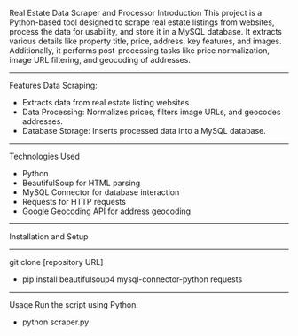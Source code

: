Real Estate Data Scraper and Processor
Introduction
This project is a Python-based tool designed to scrape real estate listings from websites, process the data for usability, and store it in a MySQL database. It extracts various details like property title, price, address, key features, and images. Additionally, it performs post-processing tasks like price normalization, image URL filtering, and geocoding of addresses.
****
Features
Data Scraping: 
* Extracts data from real estate listing websites.
* Data Processing: Normalizes prices, filters image URLs, and geocodes addresses.
* Database Storage: Inserts processed data into a MySQL database.

****
Technologies Used
 * Python
 * BeautifulSoup for HTML parsing
 * MySQL Connector for database interaction
 * Requests for HTTP requests
 * Google Geocoding API for address geocoding

***

Installation and Setup

****

git clone [repository URL]

* pip install beautifulsoup4 mysql-connector-python requests

****
Usage
Run the script using Python:
* python scraper.py


